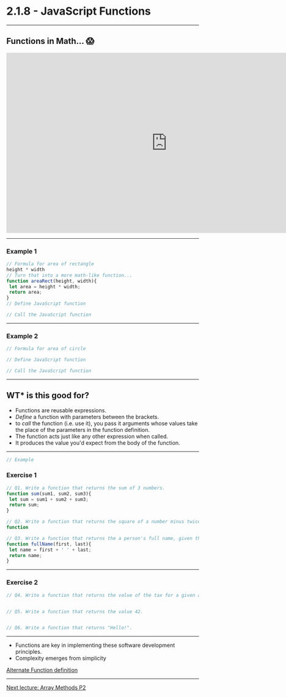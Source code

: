 # 2.1.8 - JavaScript Functions

---

## Functions in Math... 😱

<iframe width="840" height="472" src="https://www.youtube.com/embed/VhokQhjl5t0" frameborder="0" allowfullscreen></iframe>

---

### Example 1

```js
// Formula for area of rectangle
height * width
// Turn that into a more math-like function...
function areaRect(height, width){
 let area = height * width;
 return area;
}
// Define JavaScript function

// Call the JavaScript function


```

---

### Example 2

```js
// Formula for area of circle

// Define JavaScript function

// Call the JavaScript function

```

---

## WT* is this good for?

- Functions are reusable expressions.
- _Define_ a function with parameters between the brackets.
- to _call_ the function (i.e. use it), you pass it arguments whose values take the place of the parameters in the function definition.
- The function acts just like any other expression when called.
- It produces the value you'd expect from the body of the function.

---

```js
// Example

```

### Exercise 1

```js
// Q1. Write a function that returns the sum of 3 numbers.
function sum(sum1, sum2, sum3){
 let sum = sum1 + sum2 + sum3;
 return sum;
}

// Q2. Write a function that returns the square of a number minus twice the number.
function 

// Q3. Write a function that returns the a person's full name, given their first and last names.
function fullName(first, last){
 let name = first + ' ' + last;
 return name;
}

```

---

### Exercise 2

```js
// Q4. Write a function that returns the value of the tax for a given amount.


// Q5. Write a function that returns the value 42.


// Q6. Write a function that returns "Hello!".


```

---

- Functions are key in implementing these software development principles.
- Complexity emerges from simplicity

[Alternate Function definition](https://www.cs.utah.edu/~germain/PPS/Topics/functions.html)

---

[Next lecture: Array Methods P2](../lecture-9-array-methods-2)